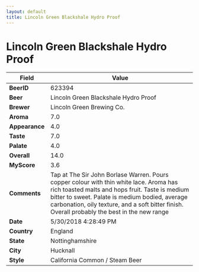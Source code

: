 ```yaml
---
layout: default
title: Lincoln Green Blackshale Hydro Proof
---
```


# Lincoln Green Blackshale Hydro Proof

| Field         | Value     |
|---------------|-----------|
| **BeerID** | 623394 |
| **Beer** | Lincoln Green Blackshale Hydro Proof |
| **Brewer** | Lincoln Green Brewing Co. |
| **Aroma** | 7.0 |
| **Appearance** | 4.0 |
| **Taste** | 7.0 |
| **Palate** | 4.0 |
| **Overall** | 14.0 |
| **MyScore** | 3.6 |
| **Comments** | Tap at The Sir John Borlase Warren. Pours copper colour with thin white lace. Aroma has rich toasted malts and hops fruit. Taste is medium bitter to sweet. Palate is medium bodied, average carbonation, oily texture, and a soft bitter finish. Overall probably the best in the new range |
| **Date** | 5/30/2018 4:28:49 PM |
| **Country** | England |
| **State** | Nottinghamshire |
| **City** | Hucknall |
| **Style** | California Common / Steam Beer |
